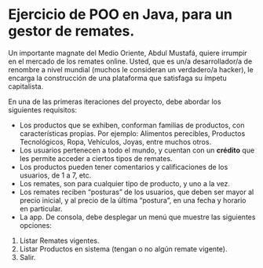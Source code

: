 # Ejercicio de POO en Java, para un gestor de remates.

Un importante magnate del Medio Oriente, Abdul Mustafá, quiere irrumpir en el mercado de los remates online. 
Usted, que es un/a desarrollador/a de renombre a nivel mundial (muchos le consideran un verdadero/a hacker), 
le encarga la construcción de una plataforma que satisfaga su ímpetu capitalista.

En una de las primeras iteraciones del proyecto, debe abordar los siguientes requisitos:

- Los productos que se exhiben, conforman familias de productos, con características propias. 
  Por ejemplo: Alimentos perecibles, Productos Tecnológicos, Ropa, Vehículos, Joyas, entre muchos otros.
- Los usuarios pertenecen a todo el mundo, y cuentan con un **crédito** que les permite acceder a ciertos tipos de remates.
- Los productos pueden tener comentarios y calificaciones de los usuarios, de 1 a 7, etc.
- Los remates, son para cualquier tipo de producto, y uno a la vez. 
- Los remates reciben “posturas” de los usuarios, que deben ser mayor al precio inicial, y al precio de la última “postura”, en una fecha y horario en particular.
- La app. De consola, debe desplegar un menú que muestre las siguientes opciones:

1. Listar Remates vigentes.
2. Listar Productos en sistema (tengan o no algún remate vigente).
3. Salir.
